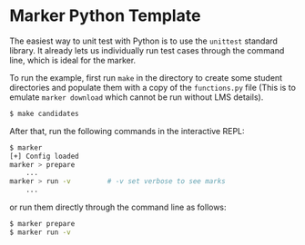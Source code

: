 # Marker Python Template

The easiest way to unit test with Python is to use the `unittest` standard library. It already lets us individually run test cases through the command line, which is ideal for the marker.

To run the example, first run `make` in the directory to create some student directories and populate them with a copy of the `functions.py` file (This is to emulate `marker download` which cannot be run without LMS details).

```bash
$ make candidates
```

After that, run the following commands in the interactive REPL:
```bash
$ marker
[+] Config loaded
marker > prepare
    ...
marker > run -v         # -v set verbose to see marks
    ...
```

or run them directly through the command line as follows:
```bash
$ marker prepare
$ marker run -v
```